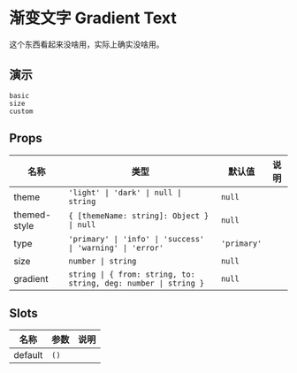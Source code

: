 # 渐变文字 Gradient Text
这个东西看起来没啥用，实际上确实没啥用。

## 演示
```demo
basic
size
custom
```

## Props
|名称|类型|默认值|说明|
|-|-|-|-|
|theme|`'light' \| 'dark' \| null \| string`|`null`||
|themed-style|`{ [themeName: string]: Object } \| null`|`null`||
|type|`'primary' \| 'info' \| 'success' \| 'warning' \| 'error'`|`'primary'`||
|size|`number \| string`|`null`||
|gradient|`string \| { from: string, to: string, deg: number \| string }`|`null`||

## Slots
|名称|参数|说明|
|-|-|-|
|default|`()`||
